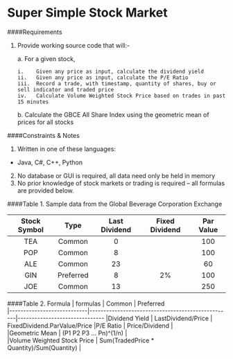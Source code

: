 # Super Simple Stock Market

####Requirements


1.	Provide working source code that will:-

    a.	For a given stock,
    
        i.    Given any price as input, calculate the dividend yield
        ii.   Given any price as input, calculate the P/E Ratio
        iii.  Record a trade, with timestamp, quantity of shares, buy or sell indicator and traded price
        iv.   Calculate Volume Weighted Stock Price based on trades in past 15 minutes

    b.	Calculate the GBCE All Share Index using the geometric mean of prices for all stocks

####Constraints & Notes
1. Written in one of these languages:
  * Java, C#, C++, Python
2. No database or GUI is required, all data need only be held in memory
3. No prior knowledge of stock markets or trading is required – all formulas are provided below.

####Table 1. Sample data from the Global Beverage Corporation Exchange

| Stock Symbol | Type      | Last Dividend | Fixed Dividend | Par Value |
| :----------: | :-------: | :-----------: | :------------: |:--------: |
TEA            | Common    | 0             |                | 100       |
POP            | Common    | 8             |                | 100       |
ALE            | Common    | 23            |                | 60        |
GIN            | Preferred | 8             | 2%             | 100       |
JOE            | Common    | 13            |                | 250       |

####Table 2. Formula
| formulas                    | Common                                            | Preferred                     
|----------------------------|---------------------------------------------------|-------------------------------
|Dividend Yield              | LastDividend/Price                                |  FixedDividend.ParValue/Price 
|P/E Ratio                   | Price/Dividend                                    |                               
|Geometric Mean              | (P1 P2 P3 ... Pn)^(1/n)                           |                               
|Volume Weighted Stock Price |  Sum(TradedPrice * Quantity)/Sum(Quantity)       |                               
